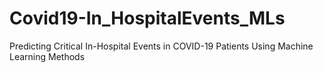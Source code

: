 # Covid19-In_HospitalEvents_MLs
Predicting Critical In-Hospital Events in COVID-19 Patients Using Machine Learning Methods
